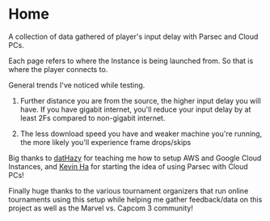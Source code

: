# Home

A collection of data gathered of player's input delay with Parsec and Cloud PCs. 


Each page refers to where the Instance is being launched from. So that is where the player connects to.

General trends I've noticed while testing. 

1. Further distance you are from the source, the higher input delay you will have. 
If you have gigabit internet, you'll reduce your input delay by at least 2Fs compared to non-gigabit internet.

2. The less download speed you have and weaker machine you're running, the more likely you'll experience frame drops/skips


Big thanks to [datHazy](https://twitter.com/datHazy) for teaching me how to setup AWS and Google Cloud Instances, and [Kevin Ha](https://twitter.com/_Kevin_Ha) for starting the idea of using Parsec with Cloud PCs!

Finally huge thanks to the various tournament organizers that run online tournaments using this setup while helping me gather feedback/data on this project as well as the Marvel vs. Capcom 3 community! 
